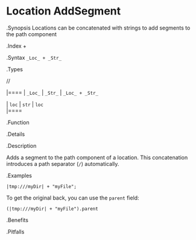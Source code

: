 # Location AddSegment

.Synopsis
Locations can be concatenated with strings to add segments to the path component

.Index
+

.Syntax
`_Loc_ + _Str_`

.Types

//

|====
| `_Loc_` | `_Str_` | `_Loc_ + _Str_` 

| `loc`     | `str`     | `loc`               
|====

.Function

.Details



.Description

Adds a segment to the path component of a location.
This concatenation introduces a path separator (`/`) automatically.

.Examples
```rascal-shell
|tmp:///myDir| + "myFile";
```
To get the original back, you can use the `parent` field:
```rascal-shell
(|tmp:///myDir| + "myFile").parent
```
.Benefits

.Pitfalls

